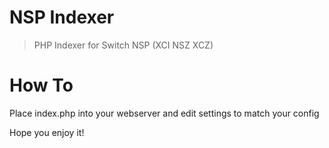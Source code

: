 # NSP Indexer
> PHP Indexer for Switch NSP (XCI NSZ XCZ)

# How To

Place index.php into your webserver and edit settings to match your config

Hope you enjoy it!
